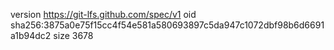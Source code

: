 version https://git-lfs.github.com/spec/v1
oid sha256:3875a0e75f15cc4f54e581a580693897c5da947c1072dbf98b6d6691a1b94dc2
size 3678
